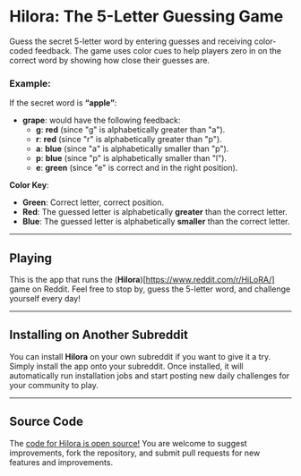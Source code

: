 
# **Hilora: The 5-Letter Guessing Game**

Guess the secret 5-letter word by entering guesses and receiving color-coded feedback. The game uses color cues to help players zero in on the correct word by showing how close their guesses are.

### **Example**:  
If the secret word is **“apple”**:

- **grape**: would have the following feedback:
  - **g**: **red** (since "g" is alphabetically greater than "a").
  - **r**: **red** (since "r" is alphabetically greater than "p").
  - **a**: **blue** (since "a" is alphabetically smaller than "p").
  - **p**: **blue** (since "p" is alphabetically smaller than "l").
  - **e**: **green** (since "e" is correct and in the right position).

**Color Key**:  
- **Green**: Correct letter, correct position.
- **Red**: The guessed letter is alphabetically **greater** than the correct letter.
- **Blue**: The guessed letter is alphabetically **smaller** than the correct letter.

---

## **Playing**

This is the app that runs the (**Hilora**)[https://www.reddit.com/r/HiLoRA/] game on Reddit. Feel free to stop by, guess the 5-letter word, and challenge yourself every day!

---

## **Installing on Another Subreddit**

You can install **Hilora** on your own subreddit if you want to give it a try. Simply install the app onto your subreddit. Once installed, it will automatically run installation jobs and start posting new daily challenges for your community to play.

---

## **Source Code**

The [code for Hilora is open source!](https://github.com/sudhnsh/hilora-game) You are welcome to suggest improvements, fork the repository, and submit pull requests for new features and improvements.
